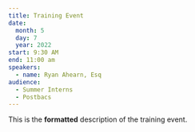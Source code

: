 ```yaml
---
title: Training Event
date:
  month: 5
  day: 7
  year: 2022
start: 9:30 AM
end: 11:00 am
speakers:
  - name: Ryan Ahearn, Esq
audience:
  - Summer Interns
  - Postbacs
---
```

This is the **formatted** description of the training event.
